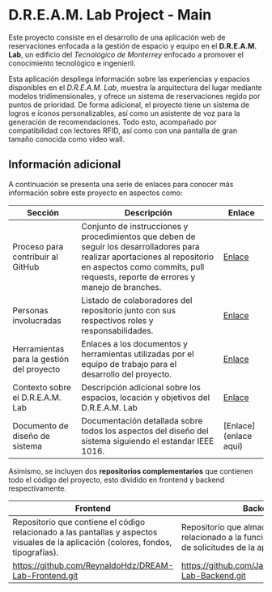 # D.R.E.A.M. Lab Project - Main

Este proyecto consiste en el desarrollo de una aplicación web de reservaciones enfocada a la gestión de espacio y equipo en el **D.R.E.A.M. Lab**, un edificio del *Tecnológico de Monterrey* enfocado a promover el conocimiento tecnológico e ingenieril.

Esta aplicación despliega información sobre las experiencias y espacios disponibles en el *D.R.E.A.M. Lab*, muestra la arquitectura del lugar mediante modelos tridimensionales, y ofrece un sistema de reservaciones regido por puntos de prioridad. De forma adicional, el proyecto tiene un sistema de logros e íconos personalizables, así como un asistente de voz para la generación de recomendaciones. Todo esto, acompañado por compatibilidad con lectores RFID, así como con una pantalla de gran tamaño conocida como video wall.

Información adicional
-

A continuación se presenta una serie de enlaces para conocer más información sobre este proyecto en aspectos como:

| Sección | Descripción | Enlace |
|-----------------------------------|-------------|--------|
| Proceso para contribuir al GitHub | Conjunto de instrucciones y procedimientos que deben de seguir los desarrolladores para realizar aportaciones al repositorio en aspectos como commits, pull requests, reporte de errores y manejo de branches. | [Enlace](https://n9.cl/0b7xb) |
| Personas involucradas | Listado de colaboradores del repositorio junto con sus respectivos roles y responsabilidades. | [Enlace](https://n9.cl/81ep74) |
| Herramientas para la gestión del proyecto | Enlaces a los documentos y herramientas utilizadas por el equipo de trabajo para el desarrollo del proyecto. | [Enlace](https://n9.cl/f0ycy8) |
| Contexto sobre el D.R.E.A.M. Lab | Descripción adicional sobre los espacios, locación y objetivos del D.R.E.A.M. Lab | [Enlace](https://n9.cl/ihj2q) |
| Documento de diseño de sistema | Documentación detallada sobre todos los aspectos del diseño del sistema siguiendo el estandar IEEE 1016. | [Enlace](enlace aqui) |

Asimismo, se incluyen dos **repositorios complementarios** que contienen todo el código del proyecto, esto dividido en frontend y backend respectivamente.

| Frontend | Backend |
|------------------- |-------------------|
| Repositorio que contiene el código relacionado a las pantallas y aspectos visuales de la aplicación (colores, fondos, tipografías). | Repositorio que almacena el código relacionado a la funcionalidad y manejo de solicitudes de la aplicación. |
| https://github.com/ReynaldoHdz/DREAM-Lab-Frontend.git | https://github.com/Jaimedev12/DREAM-Lab-Backend.git |
